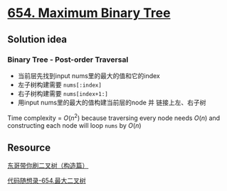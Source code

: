 # [654. Maximum Binary Tree](https://leetcode.com/problems/maximum-binary-tree/)

## Solution idea

### Binary Tree - Post-order Traversal

* 当前层先找到input nums里的最大的值和它的index
* 左子树构建需要 `nums[:index]`
* 右子树构建需要 `nums[index+1:]`
* 用input nums里的最大的值构建当前层的node 并 链接上左、右子树

Time complexity = $O(n^2)$ because traversing every node needs $O(n)$ and constructing each node will loop `nums` by $O(n)$

## Resource
[东哥带你刷二叉树（构造篇）](https://labuladong.github.io/algo/2/21/38/)

[代码随想录-654.最大二叉树](https://github.com/youngyangyang04/leetcode-master/blob/master/problems/0654.%E6%9C%80%E5%A4%A7%E4%BA%8C%E5%8F%89%E6%A0%91.md)